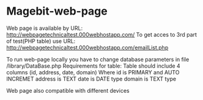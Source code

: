 # Magebit-web-page

Web page is available by URL: http://webpagetechnicaltest.000webhostapp.com/
To get acces to 3rd part of test(PHP table) use URL: http://webpagetechnicaltest.000webhostapp.com/emailList.php


To run web-page locally you have to change database parameters in file /library/DataBase.php
Requirements for table:
Table should include 4 columns (id, address, date, domain)
Where id is PRIMARY and AUTO INCREMET
      address is TEXT
      date is DATE type
      domain is TEXT type
      
Web page also compatible with different devices
